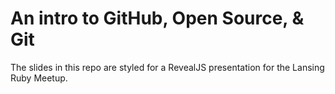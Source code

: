 An intro to GitHub, Open Source, &amp; Git
=====================

The slides in this repo are styled for a RevealJS presentation for the Lansing Ruby Meetup.
